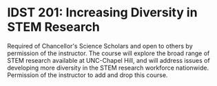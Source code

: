 # IDST 201: Increasing Diversity in STEM Research

Required of Chancellor's Science Scholars and open to others by permission of the instructor. The course will explore the broad range of STEM research available at UNC-Chapel Hill, and will address issues of developing more diversity in the STEM research workforce nationwide. Permission of the instructor to add and drop this course.